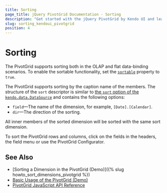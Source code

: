 ```yaml
---
title: Sorting
page_title: jQuery PivotGrid Documentation - Sorting
description: "Get started with the jQuery PivotGrid by Kendo UI and learn how to sort the component."
slug: sorting_kendoui_pivotgrid
position: 4
---
```


# Sorting

The PivotGrid supports sorting both in the OLAP and flat data-binding scenarios. To enable the sortable functionality, set the [`sortable`](/api/javascript/ui/pivotgrid/configuration/sortable) property to `true`.

The PivotGrid supports sorting by the caption name of the members. The structure of the `sort` descriptor is similar to [the `sort` option of the `kendo.data.DataSource`](/api/javascript/data/datasource/configuration/sort) and contains the following options:
- `field`&mdash;The name of the dimension, for example, `[Date].[Calendar]`.
- `dir`&mdash;The direction of the sorting.

All inner members of the sorted dimension will be sorted with the same sort dimension.

To sort the PivotGrid rows and columns, click on the fields in the headers, the field menu or use the PivotGrid Configurator.

## See Also

* [Sorting a Dimension in the PivotGrid (Demo)]({% slug howto_sort_dimensions_pivotgrid %})
* [Basic Usage of the PivotGrid (Demo)](https://demos.telerik.com/kendo-ui/pivotgrid/index)
* [PivotGrid JavaScript API Reference](/api/javascript/ui/pivotgrid)
